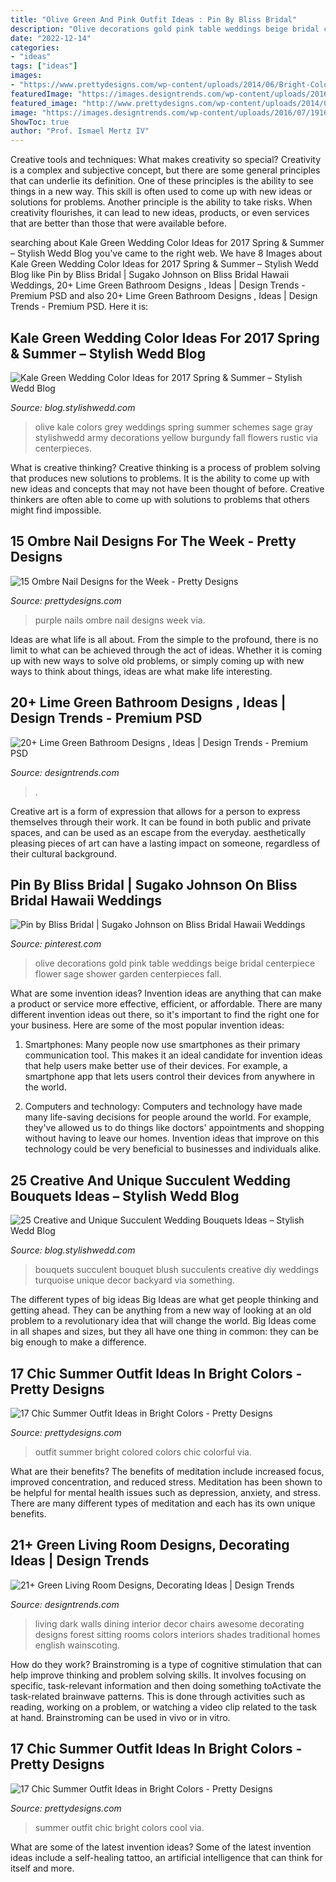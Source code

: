 ```yaml
---
title: "Olive Green And Pink Outfit Ideas : Pin By Bliss Bridal"
description: "Olive decorations gold pink table weddings beige bridal centerpiece flower sage shower garden centerpieces fall"
date: "2022-12-14"
categories:
- "ideas"
tags: ["ideas"]
images:
- "https://www.prettydesigns.com/wp-content/uploads/2014/06/Bright-Colored-Outfit-for-Summer.jpg"
featuredImage: "https://images.designtrends.com/wp-content/uploads/2016/07/19160511/pink-and-green-bathroom-decor.jpg"
featured_image: "http://www.prettydesigns.com/wp-content/uploads/2014/06/Chic-Summer-Outfit.jpg"
image: "https://images.designtrends.com/wp-content/uploads/2016/07/19160511/pink-and-green-bathroom-decor.jpg"
ShowToc: true
author: "Prof. Ismael Mertz IV"
---
```



Creative tools and techniques: What makes creativity so special?
Creativity is a complex and subjective concept, but there are some general principles that can underlie its definition. One of these principles is the ability to see things in a new way. This skill is often used to come up with new ideas or solutions for problems. Another principle is the ability to take risks. When creativity flourishes, it can lead to new ideas, products, or even services that are better than those that were available before.

	

		
searching about Kale Green Wedding Color Ideas for 2017 Spring &amp; Summer – Stylish Wedd Blog you've came to the right web. We have 8 Images about Kale Green Wedding Color Ideas for 2017 Spring &amp; Summer – Stylish Wedd Blog like Pin by Bliss Bridal | Sugako Johnson on Bliss Bridal Hawaii Weddings, 20+ Lime Green Bathroom Designs , Ideas | Design Trends - Premium PSD and also 20+ Lime Green Bathroom Designs , Ideas | Design Trends - Premium PSD. Here it is:
		
    
## Kale Green Wedding Color Ideas For 2017 Spring &amp; Summer – Stylish Wedd Blog

<img loading=lazy src="https://blog.stylishwedd.com/wp-content/uploads/2016/11/kaleolive-green-and-grey-wedding-ideas-for-2017.jpg" onerror="this.onerror=null;this.src='https://tse3.mm.bing.net/th?id=OIP.1SJjc0JiO7_ptKwVP_K34QHaPV&amp;pid=15.1';" alt="Kale Green Wedding Color Ideas for 2017 Spring &amp; Summer – Stylish Wedd Blog">

_Source: blog.stylishwedd.com_

>olive kale colors grey weddings spring summer schemes sage gray stylishwedd army decorations yellow burgundy fall flowers rustic via centerpieces. 

	

What is creative thinking?
Creative thinking is a process of problem solving that produces new solutions to problems. It is the ability to come up with new ideas and concepts that may not have been thought of before. Creative thinkers are often able to come up with solutions to problems that others might find impossible.

    
## 15 Ombre Nail Designs For The Week - Pretty Designs

<img loading=lazy src="http://www.prettydesigns.com/wp-content/uploads/2014/06/Purple-to-Red-Nails.jpg" onerror="this.onerror=null;this.src='https://tse2.mm.bing.net/th?id=OIP.RaAUtj1Mi3WQxmx0SoF53gHaIS&amp;pid=15.1';" alt="15 Ombre Nail Designs for the Week - Pretty Designs">

_Source: prettydesigns.com_

>purple nails ombre nail designs week via. 

	

Ideas are what life is all about. From the simple to the profound, there is no limit to what can be achieved through the act of ideas. Whether it is coming up with new ways to solve old problems, or simply coming up with new ways to think about things, ideas are what make life interesting.

    
## 20+ Lime Green Bathroom Designs , Ideas | Design Trends - Premium PSD

<img loading=lazy src="https://images.designtrends.com/wp-content/uploads/2016/07/19160511/pink-and-green-bathroom-decor.jpg" onerror="this.onerror=null;this.src='https://tse1.mm.bing.net/th?id=OIP.0nvsqiGc-1x0bcACiUZ-iAHaE8&amp;pid=15.1';" alt="20+ Lime Green Bathroom Designs , Ideas | Design Trends - Premium PSD">

_Source: designtrends.com_

>. 

	

Creative art is a form of expression that allows for a person to express themselves through their work. It can be found in both public and private spaces, and can be used as an escape from the everyday. aesthetically pleasing pieces of art can have a lasting impact on someone, regardless of their cultural background.

    
## Pin By Bliss Bridal | Sugako Johnson On Bliss Bridal Hawaii Weddings

<img loading=lazy src="https://i.pinimg.com/736x/49/5c/f2/495cf2b012ea67fa9bedddc729fe1eda--gold-centerpieces-centerpiece-ideas.jpg" onerror="this.onerror=null;this.src='https://tse1.mm.bing.net/th?id=OIP.CNKL_aYdJC7JaQIaQUzGfgHaJ3&amp;pid=15.1';" alt="Pin by Bliss Bridal | Sugako Johnson on Bliss Bridal Hawaii Weddings">

_Source: pinterest.com_

>olive decorations gold pink table weddings beige bridal centerpiece flower sage shower garden centerpieces fall. 

	

What are some invention ideas?
Invention ideas are anything that can make a product or service more effective, efficient, or affordable. There are many different invention ideas out there, so it's important to find the right one for your business. Here are some of the most popular invention ideas:
1. Smartphones: Many people now use smartphones as their primary communication tool. This makes it an ideal candidate for invention ideas that help users make better use of their devices. For example, a smartphone app that lets users control their devices from anywhere in the world.

2. Computers and technology: Computers and technology have made many life-saving decisions for people around the world. For example, they've allowed us to do things like doctors' appointments and shopping without having to leave our homes. Invention ideas that improve on this technology could be very beneficial to businesses and individuals alike.


    
## 25 Creative And Unique Succulent Wedding Bouquets Ideas – Stylish Wedd Blog

<img loading=lazy src="http://blog.stylishwedd.com/wp-content/uploads/2017/04/amazing-oversized-green-and-blush-wedding-bouquets.jpg" onerror="this.onerror=null;this.src='https://tse3.mm.bing.net/th?id=OIP.a628Mz5FT77M1xZiOJ-adQHaLH&amp;pid=15.1';" alt="25 Creative and Unique Succulent Wedding Bouquets Ideas – Stylish Wedd Blog">

_Source: blog.stylishwedd.com_

>bouquets succulent bouquet blush succulents creative diy weddings turquoise unique decor backyard via something. 

	

The different types of big ideas
Big Ideas are what get people thinking and getting ahead. They can be anything from a new way of looking at an old problem to a revolutionary idea that will change the world. Big Ideas come in all shapes and sizes, but they all have one thing in common: they can be big enough to make a difference.

    
## 17 Chic Summer Outfit Ideas In Bright Colors - Pretty Designs

<img loading=lazy src="https://www.prettydesigns.com/wp-content/uploads/2014/06/Bright-Colored-Outfit-for-Summer.jpg" onerror="this.onerror=null;this.src='https://tse4.mm.bing.net/th?id=OIP.ygbF_YNNL1suyJLkziTnSgHaK3&amp;pid=15.1';" alt="17 Chic Summer Outfit Ideas in Bright Colors - Pretty Designs">

_Source: prettydesigns.com_

>outfit summer bright colored colors chic colorful via. 

	

What are their benefits?
The benefits of meditation include increased focus, improved concentration, and reduced stress. Meditation has been shown to be helpful for mental health issues such as depression, anxiety, and stress. There are many different types of meditation and each has its own unique benefits.

    
## 21+ Green Living Room Designs, Decorating Ideas | Design Trends

<img loading=lazy src="https://images.designtrends.com/wp-content/uploads/2016/02/03085525/Awesome-green-living-room-with-white-Chairs.jpg" onerror="this.onerror=null;this.src='https://tse1.mm.bing.net/th?id=OIP.OLqjN_8JcaNN6Vosu2dIQAHaE8&amp;pid=15.1';" alt="21+ Green Living Room Designs, Decorating Ideas | Design Trends">

_Source: designtrends.com_

>living dark walls dining interior decor chairs awesome decorating designs forest sitting rooms colors interiors shades traditional homes english wainscoting. 

	

How do they work?
Brainstroming is a type of cognitive stimulation that can help improve thinking and problem solving skills. It involves focusing on specific, task-relevant information and then doing something toActivate the task-related brainwave patterns. This is done through activities such as reading, working on a problem, or watching a video clip related to the task at hand. Brainstroming can be used in vivo or in vitro.

    
## 17 Chic Summer Outfit Ideas In Bright Colors - Pretty Designs

<img loading=lazy src="http://www.prettydesigns.com/wp-content/uploads/2014/06/Chic-Summer-Outfit.jpg" onerror="this.onerror=null;this.src='https://tse2.mm.bing.net/th?id=OIP.YPBAn0ImFOHGF9vsnu9yVAHaK3&amp;pid=15.1';" alt="17 Chic Summer Outfit Ideas in Bright Colors - Pretty Designs">

_Source: prettydesigns.com_

>summer outfit chic bright colors cool via. 

	

What are some of the latest invention ideas?
Some of the latest invention ideas include a self-healing tattoo, an artificial intelligence that can think for itself and more.

